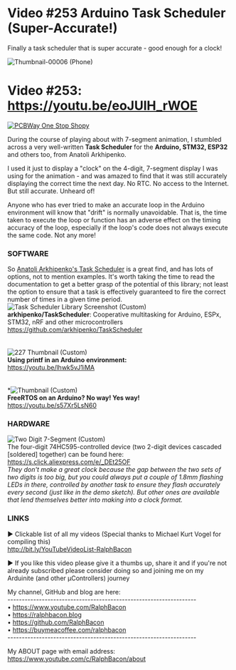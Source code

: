 # Video #253 Arduino Task Scheduler (Super-Accurate!)
Finally a task scheduler that is super accurate - good enough for a clock!

![Thumbnail-00006 (Phone)](https://user-images.githubusercontent.com/20911308/197991675-73f59f28-8e3e-48bf-9134-583157227d7f.png)  

# Video #253: https://youtu.be/eoJUlH_rWOE
[![PCBWay One Stop Shopy](https://user-images.githubusercontent.com/20911308/197213913-10dc32a6-0113-4d9b-9a8d-ea8fa198e550.gif "PCBWay One Stop Prototyping Shop")](https://pcbway.com/)  

During the course of playing about with 7-segment animation, I stumbled across a very well-written **Task Scheduler** for the **Arduino, STM32, ESP32** and others too, from Anatoli Arkhipenko.

I used it just to display a "clock" on the 4-digit, 7-segment display I was using for the animation - and was amazed to find that it was still accurately displaying the correct time the next day. No RTC. No access to the Internet. But still accurate. Unheard of!  

Anyone who has ever tried to make an accurate loop in the Arduino environment will know that "drift" is normally unavoidable. That is, the time taken to execute the loop or function has an adverse effect on the timing accuracy of the loop, especially if the loop's code does not always execute the same code. Not any more!  

### SOFTWARE
So [Anatoli Arkhipenko's Task Scheduler](https://github.com/arkhipenko/TaskScheduler) is a great find, and has lots of options, not to mention examples. It's worth taking the time to read the documentation to get a better grasp of the potential of this library; not least the option to ensure that a task is effectively guaranteed to fire the correct number of times in a given time period.
<br>
![Task Scheduler Library Screenshot (Custom)](https://user-images.githubusercontent.com/20911308/197220810-609ad936-ce50-4652-948c-1b4f6491e276.png)  
**arkhipenko/TaskScheduler**: Cooperative multitasking for Arduino, ESPx, STM32, nRF and other microcontrollers  
https://github.com/arkhipenko/TaskScheduler  
<br>
<br>
![227 Thumbnail (Custom)](https://user-images.githubusercontent.com/20911308/197219189-70823ace-552d-4963-949f-cff150d63f6c.jpg)  
**Using printf in an Arduino environment:**  
https://youtu.be/lhwk5vJ1iMA  
<br>
<br>
*![Thumbnail (Custom)](https://user-images.githubusercontent.com/20911308/197218755-4e2f4c69-be3f-4e91-a20c-5ecca42a272b.jpg)  
**FreeRTOS on an Arduino? No way! Yes way!**  
https://youtu.be/s57Xr5LsN60  

### HARDWARE
![Two Digit 7-Segment (Custom)](https://user-images.githubusercontent.com/20911308/197219827-fa2266f3-7302-42ce-925e-56175efdf99d.png)  
The four-digit 74HC595-controlled device (two 2-digit devices cascaded [soldered] together) can be found here:  
https://s.click.aliexpress.com/e/_DEt25OF  
_They don't make a great clock because the gap between the two sets of two digits is too big, but you could always put a couple of 1.8mm flashing LEDs in there, controlled by another task to ensure they flash accurately every second (just like in the demo sketch). But other ones are available that lend themselves better into making into a clock format._  

### LINKS
► Clickable list of all my videos
(Special thanks to Michael Kurt Vogel for compiling this)  
http://bit.ly/YouTubeVideoList-RalphBacon  

► If you like this video please give it a thumbs up, share it and if you're not already subscribed please consider doing so and joining me on my Arduinite (and other μControllers) journey  

My channel, GitHub and blog are here:  
\------------------------------------------------------------------  
• https://www.youtube.com/RalphBacon  
• https://ralphbacon.blog  
• https://github.com/RalphBacon  
• https://buymeacoffee.com/ralphbacon  
\------------------------------------------------------------------

My ABOUT page with email address: https://www.youtube.com/c/RalphBacon/about

